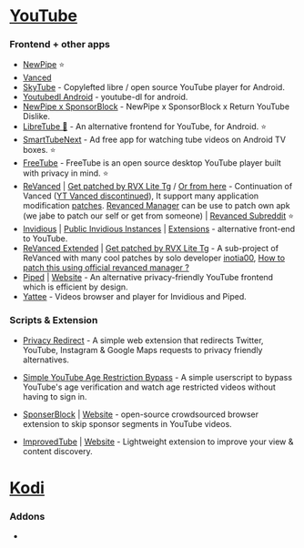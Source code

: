 # [YouTube](https://youtube.com)
### Frontend + other apps
*  [NewPipe](https://github.com/TeamNewPipe/NewPipe) ⭐
*  [Vanced](https:https://www.reddit.com/r/vanced)
*  [SkyTube](https://github.com/SkyTubeTeam/SkyTube) - Copylefted libre / open source YouTube player for Android.
*  [Youtubedl Android](https://github.com/yausername/youtubedl-android) - youtube-dl for android.
*  [NewPipe x SponsorBlock](https://github.com/polymorphicshade/newpipe) - NewPipe x SponsorBlock x Return YouTube Dislike.
*  [LibreTube 📱](https://github.com/libre-tube/LibreTube) - An alternative frontend for YouTube, for Android. ⭐
*  [SmartTubeNext](https://github.com/yuliskov/SmartTubeNext) - Ad free app for watching tube videos on Android TV boxes. ⭐
*  [FreeTube](https://github.com/FreeTubeApp/FreeTube) - FreeTube is an open source desktop YouTube player built with privacy in mind. ⭐
*  [ReVanced](https://github.com/revanced) | [Get patched by RVX Lite Tg](https://t.me/rvx_lite) / [Or from here](https://www.reddit.com/r/ApksApps/comments/y4qve9/all_revanced_apps_patched)  - Continuation of Vanced ([YT Vanced discontinued](https://en.wikipedia.org/wiki/YouTube_Vanced#:~:text=On%20March%2013%2C%202022%2C%20the%20developers%20of%20YouTube%20Vanced%20announced%20that%20the%20application%20would%20be%20shut%20down%20after%20they%20received%20a%20cease%20and%20desist%20letter%20from%20Google%2C%20which%20forced%20the%20developers%20to%20stop%20developing%20and%20distributing%20the%20app.)), It support many application modification [patches](https://github.com/revanced/revanced-patches). [Revanced Manager](https://github.com/revanced/revanced-manager) can be use to patch own apk (we jabe to patch our self or get from someone) | [Revanced Subreddit](https://www.reddit.com/r/revancedapp/) ⭐
*  [Invidious](https://github.com/iv-org/invidious) | [Public Invidious Instances](https://docs.invidious.io/Invidious-Instances.md) | [Extensions](https://docs.invidious.io/Extensions.md) - alternative front-end to YouTube.
*  [ReVanced Extended](https://github.com/inotia00/revanced-documentation/) | [Get patched by RVX Lite Tg](https://t.me/rvx_lite) - A sub-project of ReVanced with many cool patches by solo developer [inotia00](https://github.com/inotia00), [How to patch this using official revanced manager ?](https://github.com/inotia00/revanced-documentation/wiki/Method-3.-Using-official-ReVanced-Manager-(Android))
*  [Piped](https://github.com/TeamPiped/Piped) | [Website](https://piped.kavin.rocks) - An alternative privacy-friendly YouTube frontend which is efficient by design.
*  [Yattee](https://github.com/yattee/yattee) - Videos browser and player for Invidious and Piped.

### Scripts & Extension
* [Privacy Redirect](https://github.com/SimonBrazell/privacy-redirect) - A simple web extension that redirects Twitter, YouTube, Instagram & Google Maps requests to privacy friendly alternatives.

* [Simple YouTube Age Restriction Bypass](https://github.com/zerodytrash/Simple-YouTube-Age-Restriction-Bypass) - A simple userscript to bypass YouTube's age verification and watch age restricted videos without having to sign in.
* [SponserBlock](https://github.com/ajayyy/SponsorBlock) | [Website](https://sponsor.ajay.app/) - open-source crowdsourced browser extension to skip sponsor segments in YouTube videos.
* [ImprovedTube](https://github.com/code4charity/YouTube-Extension) | [Website](https://improvedtube.com/) - Lightweight extension to improve your view & content discovery.

# [Kodi](https://kodi.tv/)
### Addons
*  





